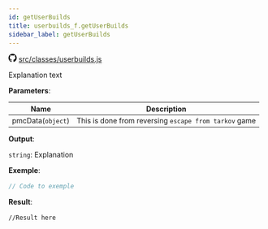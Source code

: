 ```yaml
---
id: getUserBuilds
title: userbuilds_f.getUserBuilds
sidebar_label: getUserBuilds
---
```

![](/img/github.png) [src/classes/userbuilds.js](https://github.com/TrustedSourceLeaks/LeakedServer/blob/master/src/classes/userbuilds.js#L8)

Explanation text

**Parameters**:

Name  |   Description 
----------- |   -----------
pmcData(`object`)  |   This is done from reversing `escape from tarkov` game


**Output**:

`string`: Explanation


**Exemple**:
```js
// Code to exemple
```

**Result**:
```
//Result here
```